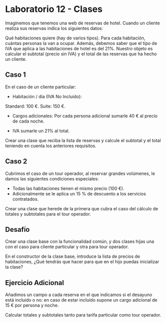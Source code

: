 # Laboratorio 12 - Clases

Imaginemos que tenemos una web de reservas de hotel. Cuando un cliente realiza sus reservas indica los siguientes datos:

Qué habitaciones quiere (hay de varios tipos).
Para cada habitación, cuántas personas la van a ocupar.
Además, debemos saber que el tipo de IVA que aplica a las habitaciones de hotel es del 21%.
Nuestro objeto es calcular el subtotal (precio sin IVA) y el total de las reservas que ha hecho un cliente.

## Caso 1

En el caso de un cliente particular:

- Habitación / día (IVA No Incluido):

Standard: 100 €.
Suite: 150 €.
- Cargos adicionales:
Por cada persona adicional sumarle 40 € al precio de cada noche.

- IVA sumarle un 21% al total.

Crear una clase que reciba la lista de reservas y calcule el subtotal y el total teniendo en cuenta los anteriores requisitos.

## Caso 2

Cubrimos el caso de un tour operador, al reservar grandes volúmenes, le damos las siguientes condiciones especiales:

- Todas las habitaciones tienen el mismo precio (100 €).
- Adicionalmente se le aplica un 15 % de descuento a los servicios contratados.

Crear una clase que herede de la primera que cubra el caso del cálculo de totales y subtotales para el tour operador.

## Desafío

Crear una clase base con la funcionalidad común, y dos clases hijas una con el caso para cliente particular y otra para tour operador.

En el constructor de la clase base, introduce la lista de precios de habitaciones, ¿Qué tendrás que hacer para que en el hijo puedas inicializar la clase?

## Ejercicio Adicional

Añadimos un campo a cada reserva en el que indicamos si el desayuno está incluido o no: en caso de estar incluido supone un cargo adicional de 15 € por persona y noche.

Calcular totales y subtotales tanto para tarifa particular como tour operador.
